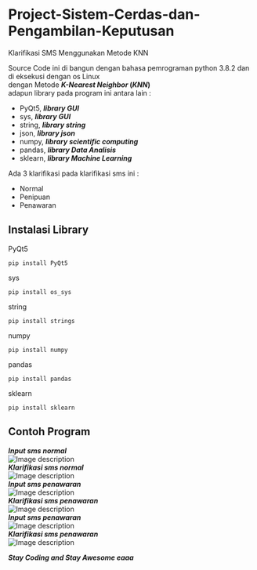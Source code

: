 # Project-Sistem-Cerdas-dan-Pengambilan-Keputusan
Klarifikasi SMS Menggunakan Metode KNN

Source Code ini di bangun dengan bahasa pemrograman python 3.8.2 dan di eksekusi dengan os Linux<br>
dengan Metode **_K-Nearest Neighbor_ (_KNN_)**<br>
adapun library pada program ini antara lain :
- PyQt5, ***library GUI*** 
- sys, ***library GUI***
- string, ***library string***
- json, ***library json***
- numpy, ***library scientific computing***
- pandas, ***library Data Analisis***
- sklearn, ***library Machine Learning***

Ada 3 klarifikasi pada klarifikasi sms ini :
- Normal
- Penipuan
- Penawaran

## Instalasi Library
PyQt5 
```
pip install PyQt5
```
sys
```
pip install os_sys
```
string
```
pip install strings
```
numpy
```
pip install numpy
```
pandas
```
pip install pandas
```
sklearn
```
pip install sklearn
```

## Contoh Program
***Input sms normal***<br>
![Image description](https://github.com/maulanakurnia/Project-Sistem-Cerdas-dan-Pengambilan-Keputusan/blob/master/Example%20/normal.png)
<br>***Klarifikasi sms normal***<br>
![Image description](https://github.com/maulanakurnia/Project-Sistem-Cerdas-dan-Pengambilan-Keputusan/blob/master/Example%20/normalK.png)
<br>***Input sms penawaran***<br>
![Image description](https://github.com/maulanakurnia/Project-Sistem-Cerdas-dan-Pengambilan-Keputusan/blob/master/Example%20/penawaran.png)
<br>***Klarifikasi sms penawaran***<br>
![Image description](https://github.com/maulanakurnia/Project-Sistem-Cerdas-dan-Pengambilan-Keputusan/blob/master/Example%20/penawaranK.png)
<br>***Input sms penawaran***<br>
![Image description](https://github.com/maulanakurnia/Project-Sistem-Cerdas-dan-Pengambilan-Keputusan/blob/master/Example%20/penipuan.png)
<br>***Klarifikasi sms penawaran***<br>
![Image description](https://github.com/maulanakurnia/Project-Sistem-Cerdas-dan-Pengambilan-Keputusan/blob/master/Example%20/penipuasnK.png)

***Stay Coding and Stay Awesome eaaa***
